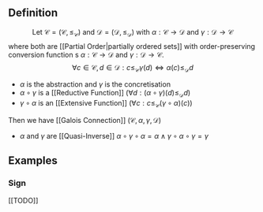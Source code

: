 ## Definition
$$\text{Let } \mathcal{C} = (\mathcal{C}, \leq_{\mathcal{C}}) \text{ and } \mathcal{D} = (\mathcal{D}, \leq_{\mathcal{D}}) \text{ with } \alpha : \mathcal{C} \to \mathcal{D} \text{ and } \gamma : \mathcal{D} \to \mathcal{C} $$
where both are [[Partial Order|partially ordered sets]] with order-preserving conversion function s $\alpha: \mathcal{C} \to \mathcal{D}$ and $\gamma : \mathcal{D} \to \mathcal{C}$.
$$\forall c \in \mathcal{C}, d \in \mathcal{D} : c \leq_{\mathcal{C}} \gamma(d) \Leftrightarrow \alpha(c) \leq_{\mathcal{D}} d $$
- $\alpha$ is the abstraction and $\gamma$ is the concretisation
- $\alpha \circ \gamma$ is a [[Reductive Function]] ($\forall d: (\alpha \circ \gamma)(d) \leq_{\mathcal{D}} d$)
- $\gamma \circ \alpha$ is an [[Extensive Function]] ($\forall c: c \leq_{\mathcal{C}}(\gamma \circ \alpha)(c)$)

Then we have [[Galois Connection]] $(\mathcal{C}, \alpha, \gamma, \mathcal{D})$
- $\alpha$ and $\gamma$ are [[Quasi-Inverse]] $\alpha \circ \gamma \circ \alpha = \alpha \land \gamma \circ \alpha \circ \gamma = \gamma$

## Examples
### Sign
[[TODO]]